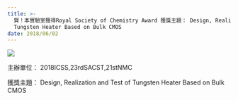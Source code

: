 ```yaml
---
title: >-
  賀！本實驗室獲得Royal Society of Chemistry Award 獲獎主題： Design, Realization and Test of
  Tungsten Heater Based on Bulk CMOS
date: 2018/06/02
---
```

![](1.jpg)

主辦單位： 2018ICSS,23rdSACST,21stNMC

獲獎主題： Design, Realization and Test of Tungsten Heater Based on Bulk CMOS
